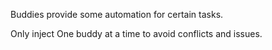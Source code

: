 Buddies provide some automation for certain tasks.

Only inject One buddy at a time to avoid conflicts and issues.

